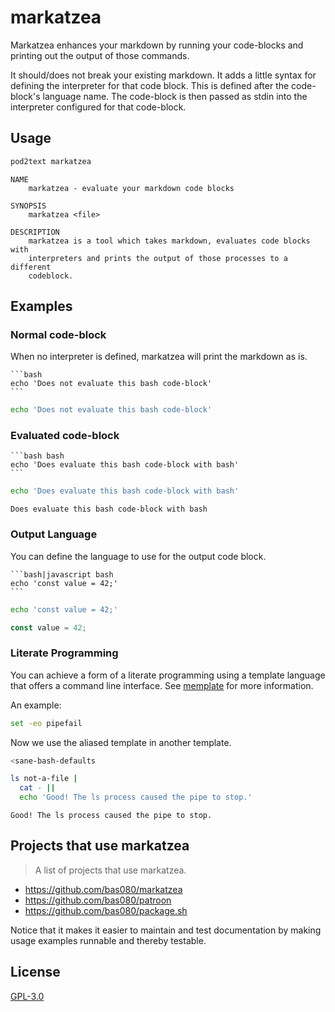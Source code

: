 # markatzea

Markatzea enhances your markdown by running your code-blocks and printing out
the output of those commands.

It should/does not break your existing markdown. It adds a little syntax for
defining the interpreter for that code block. This is defined after the
code-block's language name. The code-block is then passed as stdin into the
interpreter configured for that code-block.

## Usage

```bash
pod2text markatzea
```
```
NAME
    markatzea - evaluate your markdown code blocks

SYNOPSIS
    markatzea <file>

DESCRIPTION
    markatzea is a tool which takes markdown, evaluates code blocks with
    interpreters and prints the output of those processes to a different
    codeblock.

```

## Examples

### Normal code-block

When no interpreter is defined, markatzea will print the markdown as is.

    ```bash
    echo 'Does not evaluate this bash code-block'
    ```

```bash
echo 'Does not evaluate this bash code-block'
```

### Evaluated code-block

    ```bash bash
    echo 'Does evaluate this bash code-block with bash'
    ```

```bash
echo 'Does evaluate this bash code-block with bash'
```
```
Does evaluate this bash code-block with bash
```

### Output Language

You can define the language to use for the output code block.

    ```bash|javascript bash
    echo 'const value = 42;'
    ```

```bash
echo 'const value = 42;'
```
```javascript
const value = 42;
```

### Literate Programming

You can achieve a form of a literate programming using a template language that
offers a command line interface. See [memplate][2] for more information.

An example:

```bash
set -eo pipefail
```

Now we use the aliased template in another template.

```bash
<sane-bash-defaults

ls not-a-file |
  cat - ||
  echo 'Good! The ls process caused the pipe to stop.'
```
```
Good! The ls process caused the pipe to stop.
```

## Projects that use markatzea

> A list of projects that use markatzea.

- https://github.com/bas080/markatzea
- https://github.com/bas080/patroon
- https://github.com/bas080/package.sh

Notice that it makes it easier to maintain and test documentation by making
usage examples runnable and thereby testable.

## License

[GPL-3.0][1]

[1]:./LICENSE
[2]:https://github.com/bas080/memplate

